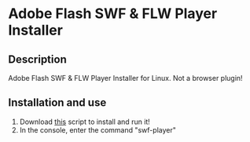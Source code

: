 # Adobe Flash SWF & FLW Player Installer

## Description
Adobe Flash SWF &amp; FLW Player Installer for Linux. Not a browser plugin!

## Installation and use
1. Download [this](https://github.com/Zalexanninev15/Adobe-SWF_FLW-Player-Installer/blob/master/installer.sh) script to install and run it!
2. In the console, enter the command "swf-player"
